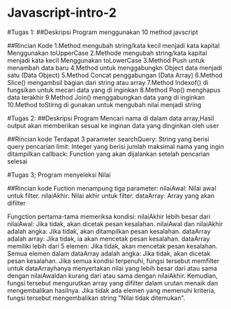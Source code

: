 # Javascript-intro-2

#Tugas 1:
##Deskripsi
Program menggunakan 10 method javscript

##Rincian Kode
1.Method mengubah string/kata kecil menjadi kata kapital Menggunakan toUpperCase
2.Methode mengubah  string/kata kapital menjadi kata kecil Menggunakan toLowerCase
3.Method Push untuk menambah data baru
4.Method untuk menggabungkn Object data menjadi satu (Data Object) 
5.Method Concat penggabungan (Data Array)
6.Method Slice() mengambsil bagian dari string atau array
7.Method Indexof() di fungsikan untuk mecari data yang di inginkan
8.Method Pop() menghapus data terakhir
9.Method Join() menggabungkan data yang di inginkan 
10.Method toStirng di gunakan untuk mengubah nilai menjadi string

#Tugas 2:
##Deskripsi
Program Mencari nama di dalam data array,Hasil output akan memberikan sesuai ke inginan data yang dinginkan oleh user

##Rincian kode
Terdapat 3 parameter
searchQuery: String yang berisi query pencarian
limit: Integer yang berisi jumlah maksimal nama yang ingin ditampilkan
callback: Function yang akan dijalankan setelah pencarian selesai

#Tugas 3;
Program menyeleksi Nilai

##Rincian kode
Fuction menampung tiga parameter:
nilaiAwal: Nilai awal untuk filter.
nilaiAkhir: Nilai akhir untuk filter.
dataArray: Array yang akan difilter

Fungction pertama-tama memeriksa kondisi:
nilaiAkhir lebih besar dari nilaiAwal: Jika tidak, akan dicetak pesan kesalahan.
nilaiAwal dan nilaiAkhir adalah angka: Jika tidak, akan ditampilkan pesan kesalahan.
dataArray adalah array: Jika tidak, ia akan mencetak pesan kesalahan.
dataArray memiliki lebih dari 5 elemen: Jika tidak, akan mencetak pesan kesalahan.
Semua elemen dalam dataArray adalah angka: Jika tidak, akan dicetak pesan kesalahan.
Jika semua kondisi terpenuhi, fungsi tersebut memfilter untuk dataArrayhanya menyertakan nilai yang lebih besar dari atau sama dengan nilaiAwaldan kurang dari atau sama dengan nilaiAkhir. Kemudian, fungsi tersebut mengurutkan array yang difilter dalam urutan menaik dan mengembalikan hasilnya. Jika tidak ada elemen yang memenuhi kriteria, fungsi tersebut mengembalikan string "Nilai tidak ditemukan".
